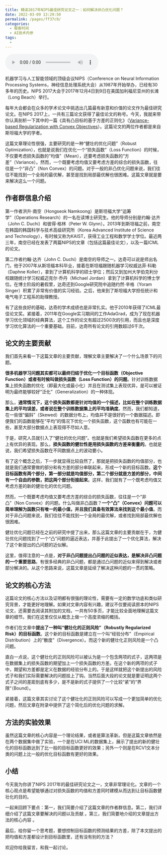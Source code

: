 ```yaml
---
title: 精读2017年NIPS最佳研究论文之一：如何解决非凸优化问题？
date: 2022-03-09 13:29:50
permalink: /pages/ff37c9/
categories:
  - 极客时间
  - AI技术内参
tags:
  - 
---
```

<audio title="010.精读2017年NIPS最佳研究论文之一：如何解决非凸优化问题？" src="https://static001.geekbang.org/resource/audio/31/9f/31fc8e9bbdbc2f4171d6195711d3799f.mp3" controls="controls"></audio> 
<p>机器学习与人工智能领域的顶级会议NIPS（Conference on Neural Information Processing Systems，神经信息处理系统大会）从1987年开始举办，已经有30多年的历史。NIPS 2017大会于2017年12月4日到9日在美国加利福尼亚州的长滩（Long Beach）举行。</p>
<p>每年大会都会在众多的学术论文中挑选出几篇最有新意和价值的论文作为最佳研究论文。在NIPS 2017上，一共有三篇论文获得了最佳论文的称号。今天，我就来带你认真剖析一下其中的一篇《具有凸目标的基于方差的正则化》（<a href="https://papers.nips.cc/paper/6890-variance-based-regularization-with-convex-objectives.pdf">Variance-based Regularization with Convex Objectives</a>）。这篇论文的两位作者都是来自斯坦福大学的学者。</p>
<p>这篇文章理论性很强，主要研究的是一种“健壮的优化问题”（Robust Optimization），也就是说我们在优化一个“损失函数”（Loss Function）的时候，不仅要考虑损失函数的“均值”（Mean），还要考虑损失函数的“方差”（Variance）。然而，一个既要考虑均值又要考虑方差的综合的损失函数，往往是一个“非凸”（Non Convex）的问题。对于一般的非凸优化问题来说，我们往往不能找到一个全局的最优解，甚至是找到局部最优解也很困难。这篇文章就是要来解决这么一个问题。</p>
<h2>作者群信息介绍</h2>
<p>第一作者洪升⋅南空（Hongseok Namkoong）是斯坦福大学“运筹学”（Operations Research）的一名在读博士研究生。他的导师分别是约翰⋅达齐（John C. Duchi）和彼得⋅格林（Peter W. Glynn）。2013年到斯坦福之前，南空在韩国的韩国科学与技术高级研究所（Korea Advanced Institute of Science and Technology），有时候又称为KAIST，获得工业工程和数学学士学位。最近两三年，南空已经在发表了两篇NIPS的文章（包括这篇最佳论文），以及一篇ICML的论文。</p>
<p>第二作者约翰⋅达齐（John C. Duchi）是南空的导师之一。达奇可以说是师出名门，他于2007年从斯坦福本科毕业，接着在斯坦福跟随机器学习权威达菲⋅科勒（Daphne Koller），拿到了计算机科学的硕士学位；然后又到加州大学伯克利分校跟随统计学习权威迈克尔⋅乔丹（Michael Jordan）拿到了计算机科学的博士学位。在博士阶段的暑假里，达奇还到Google研究院中追随约然⋅辛格（Yoram Singer）积累了非常有价值的实习经验。之后，他来到了斯坦福大学担任统计和电气电子工程系的助理教授。</p>
<p>有了这些良好的基础，达奇的学术成绩也是非常扎实。他于2010年获得了ICML最佳论文奖。紧接着，2011年在Google实习期间的工作AdaGrad，成为了现在机器学习优化领域的经典算法，这个工作的论文有超过2500次的引用，而且也是深度学习优化算法的一个重要基础。目前，达奇所有论文的引用数超过6千次。</p>
<h2>论文的主要贡献</h2>
<p>我们首先来看一下这篇文章的主要贡献，理解文章主要解决了一个什么场景下的问题。</p>
<p><strong>很多机器学习问题其实都可以最终归结于优化一个目标函数（Objective Function）或者有时候叫做损失函数（Loss Function）的问题</strong>。针对训练数据集上损失函数的优化（即最大化或最小化）并且在测试集上表现优异，是可以被证明为最终能够较好“泛化”（Generalization）的一种体现。</p>
<p>那么，<strong>通常情况下，这个损失函数都是针对均值的一个描述，比如在整个训练数据集上的平均误差，或者说在整个训练数据集上的平均准确度</strong>。然而，我们都知道，在一些很“偏斜”（Skewed）的数据分布上，均值并不是很好的一个数据描述。即便我们的函数能够在“平均”的情况下优化一个损失函数，这个函数也有可能在一些，甚至大部分数据点上表现得不尽如人意。</p>
<!-- [[[read_end]]] -->
<p>于是，研究人员就引入了“健壮的优化问题”。也就是我们希望损失函数在更多的点上有优异的表现。那么，<strong>损失函数的健壮性是用损失函数的方差来衡量的</strong>。也就是说，我们希望损失函数在不同数据点上的波动要小。</p>
<p>有了这个概念之后，下一步就显得比较自然了，那就是把损失函数的均值部分，也就是我们通常要做的部分和有方差的部分串联起来，形成一个新的目标函数。<strong>这个目标函数有两个部分，第一部分就是均值部分，第二个部分就是方差的部分，中间有一个自由的参数，把这两个部分衔接起来</strong>。这样，我们就有了一个既考虑均值又考虑方差的新的健壮化的优化问题。</p>
<p>然而，一个既要考虑均值又要考虑方差的综合的损失函数，往往是一个“非凸”（Non Convex）的问题。什么叫做非凸函数？<strong>一个“凸”（Convex）问题可以简单理解为函数只有唯一的最小值，并且我们具备有效算法来找到这个最小值</strong>。而对于非凸问题来说，我们往往不能找到一个全局的最优解，或者找到局部最优解也很困难。</p>
<p>健壮优化问题已经在之前的研究中提了出来，那么这篇文章的主要贡献在于，为健壮优化问题找到了一个“凸”问题的逼近表达，并基于此提出了一个优化算法，解决了这个新提出的凸问题的近似解。</p>
<p>这里，值得注意的一点是，<strong>对于非凸问题提出凸问题的近似表达，是解决非凸问题的一个重要思路</strong>。有很多经典的非凸问题，都是通过凸问题的近似来得到解决或者部分解决的。从这个思路来说，这篇文章是延续了解决这种问题的一贯的策略。</p>
<h2>论文的核心方法</h2>
<p>这篇论文的核心方法以及证明都有很强的理论性，需要有一定的数学功底和类似研究背景，才能更好地理解。如果对文章内容有兴趣，建议不仅要阅读原本的NIPS论文，还需要去阅读其附加的文档，一共有50多页，才能比较全面地理解这篇文章的细节。我们在这里仅仅从概念上做一个高度浓缩的概括。</p>
<p>作者们在文章中<strong>提出了一种叫“健壮化的正则风险”（Robustly Regularized Risk）的目标函数</strong>。这个新的目标函数是建立在一个叫“经验分布”（Empirical Distribution）上的“散度”（Divergence）。而这个新的健壮化正则风险是一个凸问题。</p>
<p>直白一点说，这个健壮化的正则风险可以被认为是一个包含两项的式子，这两项是在数据集上的损失函数的期望加上一个损失函数的方差。在这个新的两项的式子中，期望和方差都是定义在数据的经验分布上的。于是这样就把这个新提出的风险式子和我们实际需要解决的问题挂上了钩。当然后面大段的论文就是要证明这两个式子之间的差距到底有多少，是不是新的式子提供了一个比较“紧”的“界限“（Bound）。</p>
<p>紧接着，这篇文章其实讨论了这个健壮化的正则风险可以写成一个更加简单的优化问题，然后文章在附录中提供了这个简化后的优化问题的求解。</p>
<h2>方法的实验效果</h2>
<p>虽然这篇文章的核心内容是一个理论结果，或者是算法革新。但是这篇文章依然是在两个数据集中做了实验，一个是在UCI ML的数据集上，展示了提出的新的健壮化的目标函数达到了比一般的目标函数更好的效果；另外一个则是在RCV1文本分类的问题上比一般的优化目标函数有更好的效果。</p>
<h2>小结</h2>
<p>今天我为你讲了NIPS 2017年的最佳研究论文之一，文章非常理论化。文章的一个核心观点是希望能够通过对损失函数的均值和方差同时建模从而达到让目标函数健壮化的目的。</p>
<p>一起来回顾下要点：第一，我们简要介绍了这篇文章的作者群信息。第二，我们详细介绍了这篇文章要解决的问题以及贡献 。第三，我们简要地介绍的文章提出方法的核心内容 。</p>
<p>最后，给你留一个思考题，要想控制目标函数的预测结果的方差，除了本文提出的把均值和方差都设计到目标函数里，还有没有别的方法？</p>
<p>欢迎你给我留言，和我一起讨论。</p>
<p></p>
